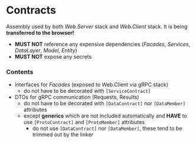 ﻿# Contracts

Assembly used by both *Web.Server* stack and *Web.Client* stack. It is being **transferred to the browser!**
* **MUST NOT** reference any expensive dependencies (*Facades*, *Services*, *DataLayer*, *Model*, *Entity*)
* **MUST NOT** expose any secrets

### Contents
* interfaces for *Facades* (exposed to Web.Client via gRPC stack)
  * do not have to be decorated with `[ServiceContract]`
* DTOs for gRPC communication (Requests, Results)
  * do not have to be decorated with `[DataContract]` nor `[DataMember]` attributes
  * except **generics** which are not included automatically and **HAVE** to use `[ProtoContract]` and `[ProtoMember]` attributes
    * do not use `[DataContract]` nor `[DataMember]`, these tend to be trimmed out by the linker 